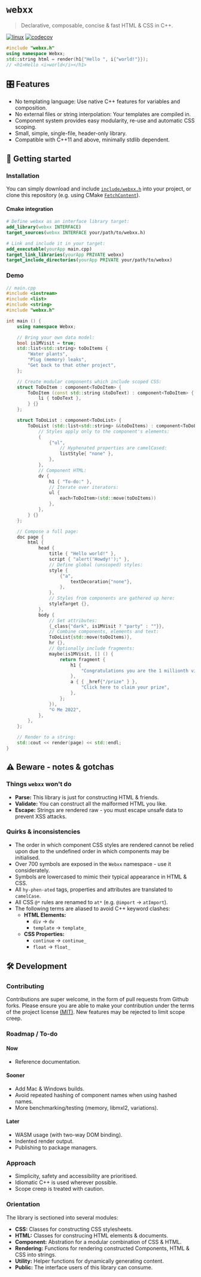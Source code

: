 # `webxx`

> Declarative, composable, concise & fast HTML & CSS in C++.

[![linux](https://github.com/rthrfrd/webxx/actions/workflows/linux.yml/badge.svg)](https://github.com/rthrfrd/webxx/actions/workflows/linux.yml) [![codecov](https://codecov.io/gh/rthrfrd/webxx/branch/main/graph/badge.svg)](https://codecov.io/gh/rthrfrd/webxx)

```c++
#include "webxx.h"
using namespace Webxx;
std::string html = render(h1{"Hello ", i{"world!"}});
// <h1>Hello <i>world</i></h1>
```

## 🎛 Features

- No templating language: Use native C++ features for variables and composition.
- No external files or string interpolation: Your templates are compiled in.
- Component system provides easy modularity, re-use and automatic CSS scoping.
- Small, simple, single-file, header-only library.
- Compatible with C++11 and above, minimally stdlib dependent.

## 🏃 Getting started

### Installation

You can simply download and include [`include/webxx.h`](include/webxx.h) into your project, or clone this repository (e.g. using CMake [`FetchContent`](https://cmake.org/cmake/help/latest/module/FetchContent.html)).

#### Cmake integration

```cmake
# Define webxx as an interface library target:
add_library(webxx INTERFACE)
target_sources(webxx INTERFACE your/path/to/webxx.h)

# Link and include it in your target:
add_executable(yourApp main.cpp)
target_link_libraries(yourApp PRIVATE webxx)
target_include_directories(yourApp PRIVATE your/path/to/webxx)
```

### Demo

```c++
// main.cpp
#include <iostream>
#include <list>
#include <string>
#include "webxx.h"

int main () {
    using namespace Webxx;

    // Bring your own data model:
    bool is1MVisit = true;
    std::list<std::string> toDoItems {
        "Water plants",
        "Plug (memory) leaks",
        "Get back to that other project",
    };

    // Create modular components which include scoped CSS:
    struct ToDoItem : component<ToDoItem> {
        ToDoItem (const std::string &toDoText) : component<ToDoItem> {
            li { toDoText },
        } {}
    };

    struct ToDoList : component<ToDoList> {
        ToDoList (std::list<std::string> &&toDoItems) : component<ToDoList>{
            // Styles apply only to the component's elements:
            {
                {"ul",
                    // Hyphenated properties are camelCased:
                    listStyle{ "none" },
                },
            },
            // Component HTML:
            dv {
                h1 { "To-do:" },
                // Iterate over iterators:
                ul {
                    each<ToDoItem>(std::move(toDoItems))
                },
            },
        } {}
    };

    // Compose a full page:
    doc page {
        html {
            head {
                title { "Hello world!" },
                script { "alert('Howdy!');" },
                // Define global (unscoped) styles:
                style {
                    {"a",
                        textDecoration{"none"},
                    },
                },
                // Styles from components are gathered up here:
                styleTarget {},
            },
            body {
                // Set attributes:
                {_class{"dark", is1MVisit ? "party" : ""}},
                // Combine components, elements and text:
                ToDoList{std::move(toDoItems)},
                hr {},
                // Optionally include fragments:
                maybe(is1MVisit, [] () {
                    return fragment {
                        h1 {
                            "Congratulations you are the 1 millionth visitor!",
                        },
                        a { { _href{"/prize" } },
                            "Click here to claim your prize",
                        },
                    };
                }),
                "© Me 2022",
            },
        },
    };

    // Render to a string:
    std::cout << render(page) << std::endl;
}
```

## ⚠️ Beware - notes & gotchas

### Things `webxx` won't do

- __Parse:__ This library is just for constructing HTML & friends.
- __Validate:__ You can construct all the malformed HTML you like.
- __Escape:__ Strings are rendered raw - you must escape unsafe data to prevent XSS attacks.

### Quirks & inconsistencies

- The order in which component CSS styles are rendered cannot be relied upon due to the undefined order in which components may be initialised.
- Over 700 symbols are exposed in the `Webxx` namespace - use it considerately.
- Symbols are lowercased to mimic their typical appearance in HTML & CSS.
- All `hy-phen-ated` tags, properties and attributes are translated to `camelCase`.
- All CSS `@*` rules are renamed to `at*` (e.g. `@import` -> `atImport`).
- The following terms are aliased to avoid C++ keyword clashes:
  - __HTML Elements:__
    - `div` -> `dv`
    - `template` -> `template_`
  - __CSS Properties:__
    - `continue` -> `continue_`
    - `float` -> `float_`

## 🛠 Development

### Contributing

Contributions are super welcome, in the form of pull requests from Github forks. Please ensure you are able to make your contribution under the terms of the project license [(MIT)](LICENSE.md). New features may be rejected to limit scope creep.

### Roadmap / To-do

#### Now

- Reference documentation.

#### Sooner

- Add Mac & Windows builds.
- Avoid repeated hashing of component names when using hashed names.
- More benchmarking/testing (memory, libmxl2, variations).

#### Later

- WASM usage (with two-way DOM binding).
- Indented render output.
- Publishing to package managers.

### Approach

- Simplicity, safety and accessibility are prioritised.
- Idiomatic C++ is used wherever possible.
- Scope creep is treated with caution.

### Orientation

The library is sectioned into several modules:

- __CSS:__ Classes for constructing CSS stylesheets.
- __HTML:__ Classes for construcing HTML elements & documents.
- __Component:__ Abstration for a modular combination of CSS & HTML.
- __Rendering:__ Functions for rendering constructed Components, HTML & CSS into strings.
- __Utility:__ Helper functions for dynamically generating content.
- __Public:__ The interface users of this library can consume.
